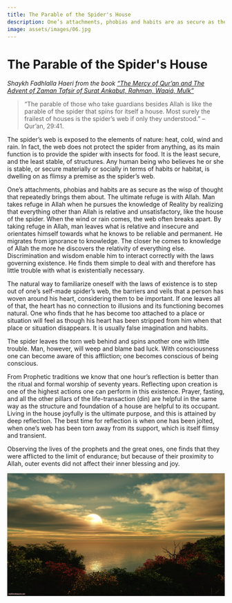 ```yaml
---
title: The Parable of the Spider's House
description: One’s attachments, phobias and habits are as secure as the wisp of thought that repeatedly brings them about. The ultimate refuge is with Allah.
image: assets/images/06.jpg
---
```


# The Parable of the Spider's House

_Shaykh Fadhlalla Haeri from the book [“The Mercy of Qur’an and The Advent of Zaman Tafsir of Surat Ankabut, Rahman, Waqiá, Mulk”](https://zahrapublications.pub/book-CommentariesOnFourChaptersOfQuran.php#bookTitle)_

> “The parable of those who take guardians besides Allah is like the parable of the spider that spins for itself a house. Most surely the frailest of houses is the spider’s web if only they understood.” – Qur’an, 29:41.

The spider’s web is exposed to the elements of nature: heat, cold, wind and rain. In fact, the web does not protect the spider from anything, as its main function is to provide the spider with insects for food. It is the least secure, and the least stable, of structures. Any human being who believes he or she is stable, or secure materially or socially in terms of habits or habitat, is dwelling on as flimsy a premise as the spider’s web.

One’s attachments, phobias and habits are as secure as the wisp of thought that repeatedly brings them about. The ultimate refuge is with Allah. Man takes refuge in Allah when he pursues the knowledge of Reality by realizing that everything other than Allah is relative and unsatisfactory, like the house of the spider. When the wind or rain comes, the web often breaks apart. By taking refuge in Allah, man leaves what is relative and insecure and orientates himself towards what he knows to be reliable and permanent. He migrates from ignorance to knowledge. The closer he comes to knowledge of Allah the more he discovers the relativity of everything else. Discrimination and wisdom enable him to interact correctly with the laws governing existence. He finds them simple to deal with and therefore has little trouble with what is existentially necessary.

The natural way to familiarize oneself with the laws of existence is to step out of one’s self-made spider’s web, the barriers and veils that a person has woven around his heart, considering them to be important. If one leaves all of that, the heart has no connection to illusions and its functioning becomes natural. One who finds that he has become too attached to a place or situation will feel as though his heart has been stripped from him when that place or situation disappears. It is usually false imagination and habits.

The spider leaves the torn web behind and spins another one with little trouble. Man, however, will weep and blame bad luck. With consciousness one can become aware of this affliction; one becomes conscious of being conscious.

From Prophetic traditions we know that one hour’s reflection is better than the ritual and formal worship of seventy years. Reflecting upon creation is one of the highest actions one can perform in this existence. Prayer, fasting, and all the other pillars of the life-transaction (din) are helpful in the same way as the structure and foundation of a house are helpful to its occupant. Living in the house joyfully is the ultimate purpose, and this is attained by deep reflection. The best time for reflection is when one has been jolted, when one’s web has been torn away from its support, which is itself flimsy and transient.

Observing the lives of the prophets and the great ones, one finds that they were afflicted to the limit of endurance; but because of their proximity to Allah, outer events did not affect their inner blessing and joy.

![Webs of light](../assets/images/06.jpg)

